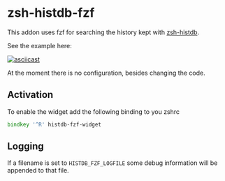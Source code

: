 zsh-histdb-fzf
==============

This addon uses fzf for searching the history kept with [zsh-histdb](https://github.com/larkery/zsh-histdb).

See the example here:

[![asciicast](https://asciinema.org/a/oRYb505aRW8exHWI6tzYPw0ww.svg)](https://asciinema.org/a/oRYb505aRW8exHWI6tzYPw0ww)


At the moment there is no configuration, besides changing the code.


Activation
----------  

To enable the widget add the following binding to you zshrc

```zsh
bindkey '^R' histdb-fzf-widget
```

Logging
-------

If a filename is set to `HISTDB_FZF_LOGFILE` some debug information will be appended to that file.
